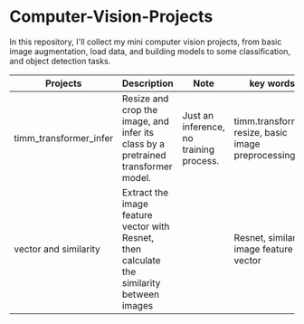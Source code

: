 # Computer-Vision-Projects

In this repository, I'll collect my mini computer vision projects, from basic image augmentation, load data, and building models to some classification, and object detection tasks.

| Projects | Description | Note | key words |
| --       |   ---       | --   | --        |
|timm_transformer_infer | Resize and crop the image, and infer its class by a pretrained transformer model. | Just an inference, no training process. | timm.transformer, resize, basic image preprocessing| 
|vector and similarity | Extract the image feature vector with Resnet, then calculate the similarity between images | | Resnet, similarity, image feature vector |
